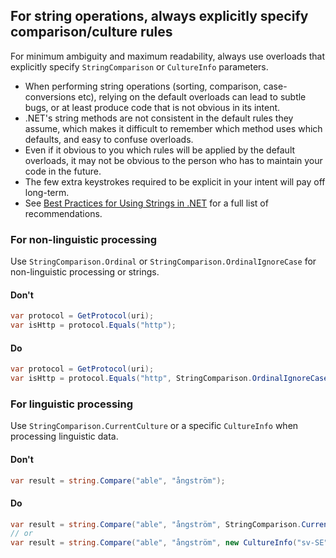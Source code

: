 ## For string operations, always explicitly specify comparison/culture rules

For minimum ambiguity and maximum readability, always use overloads that explicitly specify `StringComparison` or `CultureInfo` parameters.

- When performing string operations (sorting, comparison, case-conversions etc), relying on the default overloads can lead to subtle bugs, or at least produce code that is not obvious in its intent. 
- .NET's string methods are not consistent in the default rules they assume, which makes it difficult to remember which method uses which defaults, and easy to confuse overloads.
- Even if it obvious to you which rules will be applied by the default overloads, it may not be obvious to the person who has to maintain your code in the future.
- The few extra keystrokes required to be explicit in your intent will pay off long-term.  
- See [Best Practices for Using Strings in .NET](https://docs.microsoft.com/en-us/dotnet/standard/base-types/best-practices-strings) for a full list of recommendations.

### For non-linguistic processing

Use `StringComparison.Ordinal` or `StringComparison.OrdinalIgnoreCase` for non-linguistic processing or strings.

#### Don't

```c#
var protocol = GetProtocol(uri);
var isHttp = protocol.Equals("http"); 
```

#### Do

```c#
var protocol = GetProtocol(uri);
var isHttp = protocol.Equals("http", StringComparison.OrdinalIgnoreCase); 
```

### For linguistic processing

Use `StringComparison.CurrentCulture` or a specific `CultureInfo` when processing linguistic data.

#### Don't

```c#
var result = string.Compare("able", "ångström");
```

#### Do

```c#
var result = string.Compare("able", "ångström", StringComparison.CurrentCulture);
// or
var result = string.Compare("able", "ångström", new CultureInfo("sv-SE"), CompareOptions.IgnoreNonSpace);

```